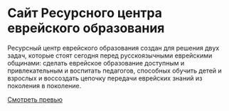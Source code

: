 # Сайт Ресурсного центра еврейского образования

Ресурсный центр еврейского образования создан для решения двух задач, которые стоят сегодня перед русскоязычными еврейскими общинами: сделать еврейское образование доступным и привлекательным и воспитать педагогов, способных обучить детей и взрослых и воссоздать цепочку передачи еврейских знаний из поколения в поколение.

[Смотреть превью](https://hellemess.github.io/)
